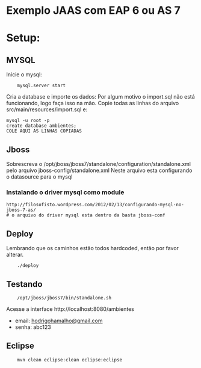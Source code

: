 Exemplo JAAS com EAP 6 ou AS 7
=================

# Setup:
## MYSQL
Inicie o mysql:
```
	mysql.server start
```
Cria a database e importe os dados:
Por algum motivo o import.sql não está funcionando, logo faça isso na mão.
Copie todas as linhas do arquivo src/main/resources/import.sql e:

```
mysql -u root -p
create database ambientes;
COLE AQUI AS LINHAS COPIADAS
```

## Jboss
Sobrescreva o /opt/jboss/jboss7/standalone/configuration/standalone.xml pelo arquivo jboss-config/standalone.xml
Neste arquivo esta configurando o datasource para o mysql

### Instalando o driver mysql como module
```
http://filosofisto.wordpress.com/2012/02/13/configurando-mysql-no-jboss-7-as/
# o arquivo do driver mysql esta dentro da basta jboss-conf
```

## Deploy
Lembrando que os caminhos estão todos hardcoded, então por favor alterar.
```
	./deploy
```

## Testando
```
	/opt/jboss/jboss7/bin/standalone.sh
```
Acesse a interface http://localhost:8080/ambientes
- email: hodrigohamalho@gmail.com
- senha: abc123

## Eclipse
```
	mvn clean eclipse:clean eclipse:eclipse
```

